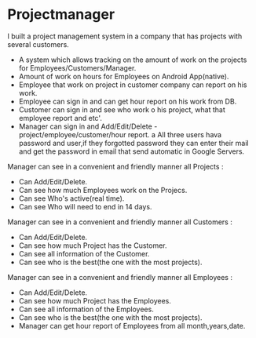 # Projectmanager 
I built a project management system in a company that has projects with several customers.
- A system which allows tracking on the amount of work on the projects for Employees/Customers/Manager.
- Amount of work on hours for Employees on Android App(native).
- Employee that work on project in customer company can report on his work.
- Employee can sign in and can get hour report on his work from DB.
- Customer can sign in and see who work o his project, what that employee report and etc'.
- Manager can sign in and Add/Edit/Delete - project/employee/customer/hour report.
a
All three users hava password and user,if they forgotted password they can enter their mail 
and get the password in email that send automatic in Google Servers.

Manager can see in a convenient and friendly manner all Projects :
- Can Add/Edit/Delete.
- Can see how much Employees work on the Projecs.
- Can see Who's active(real time).
- Can see Who will need to end in 14 days.

Manager can see in a convenient and friendly manner all Customers :
- Can Add/Edit/Delete.
- Can see how much Project has the Customer.
- Can see all information of the Customer.
- Can see who is the best(the one with the most projects).

Manager can see in a convenient and friendly manner all Employees :
- Can Add/Edit/Delete.
- Can see how much Project has the Employees.
- Can see all information of the Employees.
- Can see who is the best(the one with the most projects).
- Manager can get hour report of Employees from all month,years,date.

